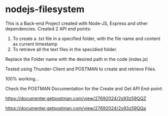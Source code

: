 # nodejs-filesystem

This is a Back-end Project created with Node-JS, Express and other dependencies. 
Created 2 API end points:
  1. To create a .txt file in a specified folder, with the file name and content as current timestamp
  2. To retrieve all the text files in the specidied folder.

Replace the Folder name with the desired path in the code (index.js)

Tested using Thunder-Client and POSTMAN to create and retrieve Files. 

100% working...

Check the POSTMAN Documentation for the Create and Get API End-point:

https://documenter.getpostman.com/view/27692024/2s93z59QQZ

https://documenter.getpostman.com/view/27692024/2s93z59QQa
